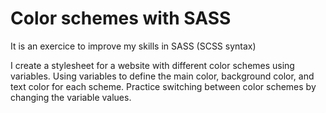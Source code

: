 # Color schemes with SASS
It is an exercice to improve my skills in SASS (SCSS syntax)

I create a stylesheet for a website with different color schemes using variables. Using variables to define the main color, background color, and text color for each scheme. Practice switching between color schemes by changing the variable values.